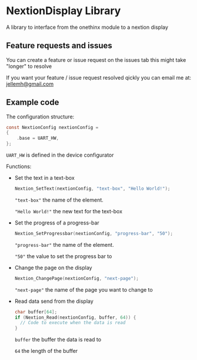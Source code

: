 # NextionDisplay Library
A library to interface from the onethinx module to a nextion display

## Feature requests and issues
You can create a feature or issue request on the issues tab
this might take "longer" to resolve

If you want your feature / issue request resolved qickly you can email me at:
jellemh@gmail.com

## Example code
The configuration structure:
```C
const NextionConfig nextionConfig =
{
	.base = UART_HW,
};
```

`UART_HW` is defined in the device configurator

Functions:
* Set the text in a text-box
  ```c
  Nextion_SetText(nextionConfig, "text-box", "Hello World!");
  ```
  `"text-box"` the name of the element.
  
  `"Hello World!"` the new text for the text-box
  
* Set the progress of a progress-bar
  ```c
  Nextion_SetProgressbar(nextionConfig, "progress-bar", "50");
  ```
  `"progress-bar"` the name of the element.
  
  `"50"` the value to set the progress bar to
  
* Change the page on the display
  ```c
  Nextion_ChangePage(nextionConfig, "next-page");
  ```
  `"next-page"` the name of the page you want to change to
  
* Read data send from the display
  ```c
  char buffer[64];
  if (Nextion_Read(nextionConfig, buffer, 64)) {
    // Code to execute when the data is read
  }
  ```
  `buffer` the buffer the data is read to
  
  `64` the length of the buffer
  
